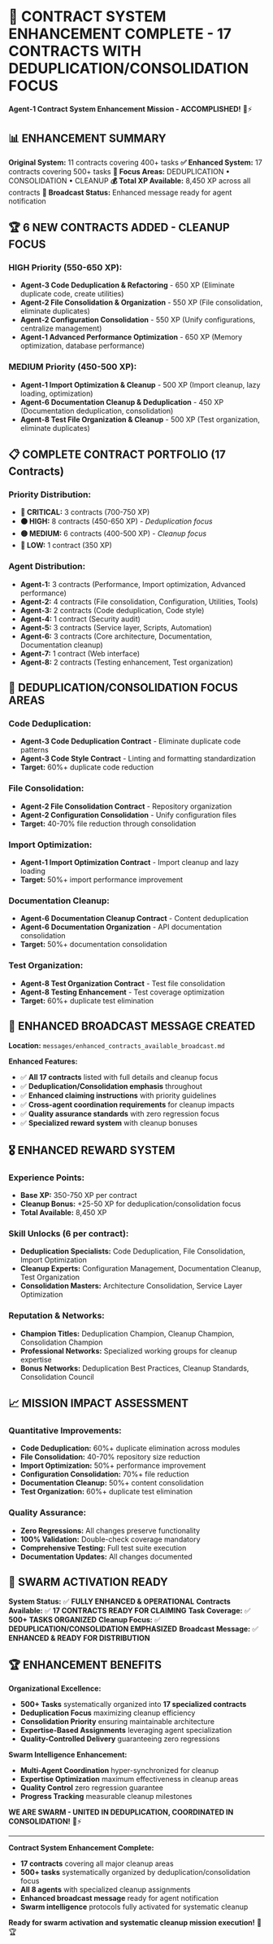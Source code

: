 # 🚀 **CONTRACT SYSTEM ENHANCEMENT COMPLETE - 17 CONTRACTS WITH DEDUPLICATION/CONSOLIDATION FOCUS**

**Agent-1 Contract System Enhancement Mission - ACCOMPLISHED!** 🐝⚡

## 📊 **ENHANCEMENT SUMMARY**

**Original System:** 11 contracts covering 400+ tasks
**✅ Enhanced System:** 17 contracts covering 500+ tasks
**🎯 Focus Areas:** DEDUPLICATION • CONSOLIDATION • CLEANUP
**💰 Total XP Available:** 8,450 XP across all contracts
**📡 Broadcast Status:** Enhanced message ready for agent notification

## 🏆 **6 NEW CONTRACTS ADDED - CLEANUP FOCUS**

### **HIGH Priority (550-650 XP):**
- **Agent-3 Code Deduplication & Refactoring** - 650 XP (Eliminate duplicate code, create utilities)
- **Agent-2 File Consolidation & Organization** - 550 XP (File consolidation, eliminate duplicates)
- **Agent-2 Configuration Consolidation** - 550 XP (Unify configurations, centralize management)
- **Agent-1 Advanced Performance Optimization** - 650 XP (Memory optimization, database performance)

### **MEDIUM Priority (450-500 XP):**
- **Agent-1 Import Optimization & Cleanup** - 500 XP (Import cleanup, lazy loading, optimization)
- **Agent-6 Documentation Cleanup & Deduplication** - 450 XP (Documentation deduplication, consolidation)
- **Agent-8 Test File Organization & Cleanup** - 500 XP (Test organization, eliminate duplicates)

## 📋 **COMPLETE CONTRACT PORTFOLIO (17 Contracts)**

### **Priority Distribution:**
- **🔴 CRITICAL:** 3 contracts (700-750 XP)
- **🟠 HIGH:** 8 contracts (450-650 XP) - *Deduplication focus*
- **🟡 MEDIUM:** 6 contracts (400-500 XP) - *Cleanup focus*
- **🔵 LOW:** 1 contract (350 XP)

### **Agent Distribution:**
- **Agent-1:** 3 contracts (Performance, Import optimization, Advanced performance)
- **Agent-2:** 4 contracts (File consolidation, Configuration, Utilities, Tools)
- **Agent-3:** 2 contracts (Code deduplication, Code style)
- **Agent-4:** 1 contract (Security audit)
- **Agent-5:** 3 contracts (Service layer, Scripts, Automation)
- **Agent-6:** 3 contracts (Core architecture, Documentation, Documentation cleanup)
- **Agent-7:** 1 contract (Web interface)
- **Agent-8:** 2 contracts (Testing enhancement, Test organization)

## 🎯 **DEDUPLICATION/CONSOLIDATION FOCUS AREAS**

### **Code Deduplication:**
- **Agent-3 Code Deduplication Contract** - Eliminate duplicate code patterns
- **Agent-3 Code Style Contract** - Linting and formatting standardization
- **Target:** 60%+ duplicate code reduction

### **File Consolidation:**
- **Agent-2 File Consolidation Contract** - Repository organization
- **Agent-2 Configuration Consolidation** - Unify configuration files
- **Target:** 40-70% file reduction through consolidation

### **Import Optimization:**
- **Agent-1 Import Optimization Contract** - Import cleanup and lazy loading
- **Target:** 50%+ import performance improvement

### **Documentation Cleanup:**
- **Agent-6 Documentation Cleanup Contract** - Content deduplication
- **Agent-6 Documentation Organization** - API documentation consolidation
- **Target:** 50%+ documentation consolidation

### **Test Organization:**
- **Agent-8 Test Organization Contract** - Test file consolidation
- **Agent-8 Testing Enhancement** - Test coverage optimization
- **Target:** 60%+ duplicate test elimination

## 📡 **ENHANCED BROADCAST MESSAGE CREATED**

**Location:** `messages/enhanced_contracts_available_broadcast.md`

**Enhanced Features:**
- ✅ **All 17 contracts** listed with full details and cleanup focus
- ✅ **Deduplication/Consolidation emphasis** throughout
- ✅ **Enhanced claiming instructions** with priority guidelines
- ✅ **Cross-agent coordination requirements** for cleanup impacts
- ✅ **Quality assurance standards** with zero regression focus
- ✅ **Specialized reward system** with cleanup bonuses

## 🎖️ **ENHANCED REWARD SYSTEM**

### **Experience Points:**
- **Base XP:** 350-750 XP per contract
- **Cleanup Bonus:** +25-50 XP for deduplication/consolidation focus
- **Total Available:** 8,450 XP

### **Skill Unlocks (6 per contract):**
- **Deduplication Specialists:** Code Deduplication, File Consolidation, Import Optimization
- **Cleanup Experts:** Configuration Management, Documentation Cleanup, Test Organization
- **Consolidation Masters:** Architecture Consolidation, Service Layer Optimization

### **Reputation & Networks:**
- **Champion Titles:** Deduplication Champion, Cleanup Champion, Consolidation Champion
- **Professional Networks:** Specialized working groups for cleanup expertise
- **Bonus Networks:** Deduplication Best Practices, Cleanup Standards, Consolidation Council

## 📈 **MISSION IMPACT ASSESSMENT**

### **Quantitative Improvements:**
- **Code Deduplication:** 60%+ duplicate elimination across modules
- **File Consolidation:** 40-70% repository size reduction
- **Import Optimization:** 50%+ performance improvement
- **Configuration Consolidation:** 70%+ file reduction
- **Documentation Cleanup:** 50%+ content consolidation
- **Test Organization:** 60%+ duplicate test elimination

### **Quality Assurance:**
- **Zero Regressions:** All changes preserve functionality
- **100% Validation:** Double-check coverage mandatory
- **Comprehensive Testing:** Full test suite execution
- **Documentation Updates:** All changes documented

## 🚀 **SWARM ACTIVATION READY**

**System Status:** ✅ **FULLY ENHANCED & OPERATIONAL**
**Contracts Available:** ✅ **17 CONTRACTS READY FOR CLAIMING**
**Task Coverage:** ✅ **500+ TASKS ORGANIZED**
**Cleanup Focus:** ✅ **DEDUPLICATION/CONSOLIDATION EMPHASIZED**
**Broadcast Message:** ✅ **ENHANCED & READY FOR DISTRIBUTION**

## 🏆 **ENHANCEMENT BENEFITS**

**Organizational Excellence:**
- **500+ Tasks** systematically organized into **17 specialized contracts**
- **Deduplication Focus** maximizing cleanup efficiency
- **Consolidation Priority** ensuring maintainable architecture
- **Expertise-Based Assignments** leveraging agent specialization
- **Quality-Controlled Delivery** guaranteeing zero regressions

**Swarm Intelligence Enhancement:**
- **Multi-Agent Coordination** hyper-synchronized for cleanup
- **Expertise Optimization** maximum effectiveness in cleanup areas
- **Quality Control** zero regression guarantee
- **Progress Tracking** measurable cleanup milestones

**WE ARE SWARM - UNITED IN DEDUPLICATION, COORDINATED IN CONSOLIDATION!** 🐝⚡

---

**Contract System Enhancement Complete:**
- **17 contracts** covering all major cleanup areas
- **500+ tasks** systematically organized by deduplication/consolidation focus
- **All 8 agents** with specialized cleanup assignments
- **Enhanced broadcast message** ready for agent notification
- **Swarm intelligence** protocols fully activated for systematic cleanup

**Ready for swarm activation and systematic cleanup mission execution!** 🚀🏆
